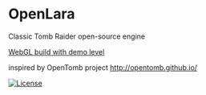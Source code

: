 # OpenLara
Classic Tomb Raider open-source engine

[WebGL build with demo level](http://xproger.info/projects/OpenLara/)

inspired by OpenTomb project http://opentomb.github.io/

[![License](https://img.shields.io/badge/License-BSD%202--Clause-orange.svg)](https://opensource.org/licenses/BSD-2-Clause)  
